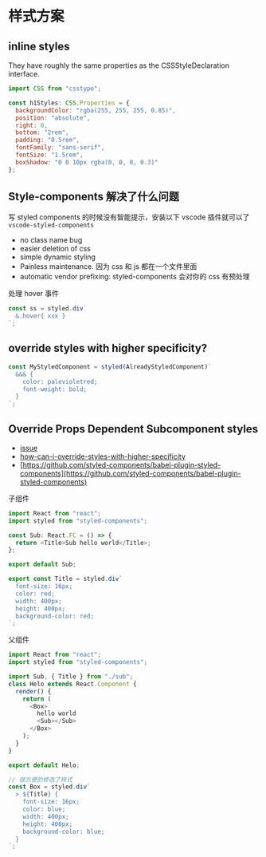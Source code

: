 # 样式方案

## inline styles

They have roughly the same properties as the CSSStyleDeclaration interface.

```js
import CSS from "csstype";

const h1Styles: CSS.Properties = {
  backgroundColor: "rgba(255, 255, 255, 0.85)",
  position: "absolute",
  right: 0,
  bottom: "2rem",
  padding: "0.5rem",
  fontFamily: "sans-serif",
  fontSize: "1.5rem",
  boxShadow: "0 0 10px rgba(0, 0, 0, 0.3)"
};
```

## Style-components 解决了什么问题

写 styled components 的时候没有智能提示，安装以下 vscode 插件就可以了 `vscode-styled-components`

- no class name bug
- easier deletion of css
- simple dynamic styling
- Painless maintenance. 因为 css 和 js 都在一个文件里面
- automatic vendor prefixing: styled-components 会对你的 css 有预处理

处理 hover 事件

```js
const ss = styled.div`
  &.hover{ xxx }
`;
```

## override styles with higher specificity?

```js
const MyStyledComponent = styled(AlreadyStyledComponent)`
  &&& {
    color: palevioletred;
    font-weight: bold;
  }
`;
```

## Override Props Dependent Subcomponent styles

- [issue](https://github.com/styled-components/styled-components/issues/330)
- [how-can-i-override-styles-with-higher-specificity](https://styled-components.com/docs/faqs#how-can-i-override-styles-with-higher-specificity)
- [https://github.com/styled-components/babel-plugin-styled-components](https://github.com/styled-components/babel-plugin-styled-components)

子组件

```js
import React from "react";
import styled from "styled-components";

const Sub: React.FC = () => {
  return <Title>Sub hello world</Title>;
};

export default Sub;

export const Title = styled.div`
  font-size: 16px;
  color: red;
  width: 400px;
  height: 400px;
  background-color: red;
`;
```

父组件

```js
import React from "react";
import styled from "styled-components";

import Sub, { Title } from "./sub";
class Helo extends React.Component {
  render() {
    return (
      <Box>
        hello world
        <Sub></Sub>
      </Box>
    );
  }
}

export default Helo;

// 很方便的修改了样式
const Box = styled.div`
  > ${Title} {
    font-size: 16px;
    color: blue;
    width: 400px;
    height: 400px;
    background-color: blue;
  }
`;
```
